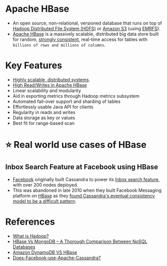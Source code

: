 # Apache HBase
- An open source, non-relational, versioned database that runs on top of [Hadoop Distributed File System (HDFS)](../../11_FileStorages/ApacheHDFS.md) or [Amazon S3](../../2_AWS/7_StorageServices/3_ObjectStorageS3/Readme.md) (using [EMRFS](../../2_AWS/10_BigDataServices/DataProcessing/AmazonEMR.md)). 
- [Apache HBase](https://hbase.apache.org/) is a massively scalable, distributed big data store built for random, [strongly consistent](../4_Consistency&Replication/Readme.md), real-time access for tables with `billions of rows and millions of columns`.

# Key Features
- [Highly scalable, distributed systems](../3_ScalabilityTechniques/Readme.md).
- [High Read/Writes in Apache HBase](../../7_Scalability/Latency.md)
- Linear scalability and modularity
- Aid in exporting metrics through Hadoop metrics subsystem
- Automated fail-over support and sharding of tables
- Effortlessly usable Java API for clients
- Regularity in reads and writes
- Data storage as key or values
- Best fit for range-based scan

# :star: Real world use cases of HBase

## Inbox Search Feature at Facebook using HBase
- [Facebook](https://www.quora.com/Does-Facebook-use-Apache-Cassandra) originally built Cassandra to power its [Inbox search feature](https://m.facebook.com/nt/screen/?params=%7B%22note_id%22%3A10158772759272200%7D&path=%2Fnotes%2Fnote%2F&paipv=0&eav=AfYuSXXQPZ5fvm0_ScPdSlfj5BEFhRVT3iy_6Rsz7NZDbQ2vfq9opnedmTLSjG1aZBA&_rdr), with over 200 nodes deployed.
- This was abandoned in late 2010 when they built Facebook Messaging platform on [HBase](ApacheHBase.md) as they [found Cassandra's eventual consistency model to be a difficult pattern](ApacheCasandra.md).

# References
- [What is Hadoop?](https://aws.amazon.com/emr/details/hadoop/what-is-hadoop/)
- [HBase Vs MongoDB – A Thorough Comparison Between NoSQL Databases](https://simpleprogrammer.com/hbase-vs-mongodb/)
- [Amazon DynamoDB VS HBase](https://stackoverflow.com/questions/10908531/aws-dynamodb-vs-hbase#29381684)
- [Does-Facebook-use-Apache-Cassandra?](https://www.quora.com/Does-Facebook-use-Apache-Cassandra)